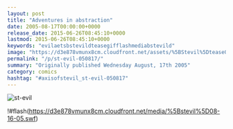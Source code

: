 ```yaml
---
layout: post
title: "Adventures in abstraction"
date: 2005-08-17T00:00:00+0000
release_date: 2015-06-26T08:45:10+0000
lastmod: 2015-06-26T08:45:10+0000
keywords: "evilaetsbstevildteasegifflashmediabstevild"
image: "https://d3e878vmunx8cm.cloudfront.net/assets/%5BStevil%5Dtease0816.gif"
permalink: "/p/st-evil-050817/"
summary: "Originally published Wednesday August, 17th 2005"
category: comics
hashtag: "#axisofstevil_st-evil-050817"
---
```


![st-evil](https://d3e878vmunx8cm.cloudfront.net/assets/%5BStevil%5Dtease0816.gif)

!#flash(https://d3e878vmunx8cm.cloudfront.net/media/%5Bstevil%5D08-16-05.swf)
